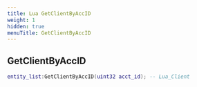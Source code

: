 ```yaml
---
title: Lua GetClientByAccID
weight: 1
hidden: true
menuTitle: GetClientByAccID
---
```

## GetClientByAccID
```lua
entity_list:GetClientByAccID(uint32 acct_id); -- Lua_Client
```
